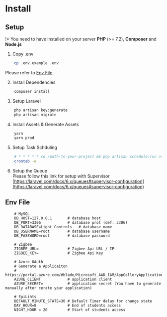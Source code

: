 # Install

## Setup
!> You need to have installed on your server **PHP** (>= 7.2), **Composer** and **Node.js**

1.  Copy .env
```bash
    cp .env.example .env
```
Please refer to [Env File](#Env-File)

2.  Install Dependencies
```bash
    composer install
```

3.  Setup Laravel
```bash
    php artisan key:generate
    php artisan migrate
```

4.  Install Assets & Generate Assets
```bash
    yarn
    yarn prod
```

5.  Setup Task Schduling
```bash
    # * * * * * cd /path-to-your-project && php artisan schedule:run >> /dev/null 2>&1
    crontab -e
```

6.  Setup the Queue <br>
Please follow this link for setup with Supervisor
[https://laravel.com/docs/6.x/queues#supervisor-configuration](https://laravel.com/docs/6.x/queues#supervisor-configuration)


## Env File
```env
    # MySQL
    DB_HOST=127.0.0.1       # database host
    DB_PORT=3306            # database prot (def: 3306)
    DB_DATABASE=Light Controls   # database name
    DB_USERNAME=root        # database username
    DB_PASSWORD=root        # database password
    
    # Zigbee
    ZIGBEE_URL=             # Zigbee Api URL / IP
    ZIGBEE_KEY=             # Zigbee Api Key
    
    # Azure OAuth
    # Generate a Applicaiton
    # https://portal.azure.com/#blade/Microsoft_AAD_IAM/AppGalleryApplicationsBlade/category/topapps
    AZURE_CLIENT            # application client
    AZURE_SECRET=           # application secret (You have to generate manually after cerate your application)
    
    # EpiLihts
    DEFAULT_MINUTE_STATE=30 # Default Timer delay for change state
    DAY_HOUR=8              # End of students access
    NIGHT_HOUR = 20         # Start of students access
```
